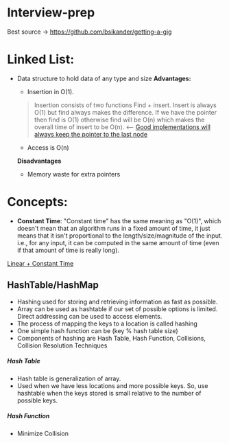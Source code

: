 # Interview-prep

Best source -> https://github.com/bsikander/getting-a-gig

# Linked List:
- Data structure to hold data of any type and size
  **Advantages:**
  - Insertion in O(1). 
  > Insertion consists of two functions Find + insert. Insert is always O(1) but find always makes the difference. If we have the pointer then find is O(1) otherwise find will be O(n) which makes the overall time of insert to be O(n). <-- [Good implementations will  always keep the pointer to the last node](http://stackoverflow.com/questions/1933085/linked-list-insertion-running-time-confusion)
  - Access is O(n)
  
  **Disadvantages**
  - Memory waste for extra pointers
  
  
  
# Concepts:
- **Constant Time**:
"Constant time" has the same meaning as "O(1)", which doesn't mean that an algorithm runs in a fixed amount of time,
it just means that it isn't proportional to the length/size/magnitude of the input. i.e., for any input, it can be computed 
in the same amount of time (even if that amount of time is really long).

[Linear + Constant Time]([https://www.quora.com/Difference-between-linear-time-and-constant-time-in-Data-structure)


## HashTable/HashMap
- Hashing used for storing and retrieving information as fast as possible.
- Array can be used as hashtable if our set of possible options is limited. Direct addressing can be used to access elements.
- The process of mapping the keys to a location is called hashing
- One simple hash function can be (key % hash table size)
- Components of hashing are Hash Table, Hash Function, Collisions, Collision Resolution Techniques

##### Hash Table
- Hash table is generalization of array.
- Used when we have less locations and more possible keys. So, use hashtable when the keys stored is small relative to the number of possible keys.

##### Hash Function
- Minimize Collision
